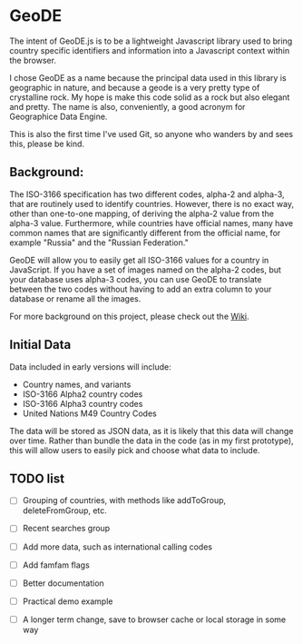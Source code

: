 GeoDE
=====

The intent of GeoDE.js is to be a lightweight Javascript library used to bring country specific 
identifiers and information into a Javascript context within the browser.

I chose GeoDE as a name because the principal data used in this library is geographic in nature,
and because a geode is a very pretty type of crystalline rock.  My hope is make this code solid
as a rock but also elegant and pretty.  The name is also, conveniently, a good acronym for 
Geographice Data Engine.  

This is also the first time I've used Git, so anyone who wanders by and sees this, please be kind.

## Background:

The ISO-3166 specification has two different codes, alpha-2 and alpha-3, that are routinely used to
identify countries.  However, there is no exact way, other than one-to-one mapping, of deriving the 
alpha-2 value from the alpha-3 value. Furthermore, while countries have official names, many have
common names that are significantly different from the official name, for example "Russia" and
the "Russian Federation."  

GeoDE will allow you to easily get all ISO-3166 values for a country in JavaScript. If you have a 
set of images named on the alpha-2 codes, but your database uses alpha-3 codes, you can use GeoDE
to translate between the two codes without having to add an extra column to your database or 
rename all the images.

For more background on this project, please check out the [Wiki](https://github.com/cvanhasselt/GeoDE/wiki).

## Initial Data

Data included in early versions will include:

* Country names, and variants
* ISO-3166 Alpha2 country codes
* ISO-3166 Alpha3 country codes
* United Nations M49 Country Codes

The data will be stored as JSON data, as it is likely that this data will change over time.
Rather than bundle the data in the code (as in my first prototype), this will allow users
to easily pick and choose what data to include.

## TODO list

- [ ] Grouping of countries, with methods like addToGroup, deleteFromGroup, etc.
- [ ] Recent searches group
- [ ] Add more data, such as international calling codes
- [ ] Add famfam flags
- [ ] Better documentation
- [ ] Practical demo example
- [ ] A longer term change, save to browser cache or local storage in some way





